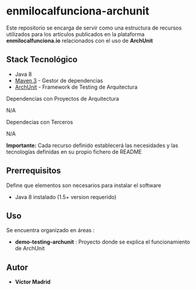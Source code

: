 # enmilocalfunciona-archunit

Este repositorio se encarga de servir como una estructura de recursos utilizados para los artículos publicados en la plataforma **enmilocalfunciona.io** relacionados con el uso de **ArchUnit**





## Stack Tecnológico

* Java 8
* [Maven 3](https://maven.apache.org/) - Gestor de dependencias
* [ArchUnit](https://www.archunit.org/) - Framework de Testing de Arquitectura

Dependencias con Proyectos de Arquitectura

N/A

Dependecias con Terceros

N/A

**Importante:** Cada recurso definido establecerá las necesidades y las tecnologías definidas en su propio fichero de README





## Prerrequisitos

Define que elementos son necesarios para instalar el software

* Java 8 instalado (1.5+ version requerido)





## Uso


Se encuentra organizado en áreas :

* **demo-testing-archunit** : Proyecto donde se explica el funcionamiento de ArchUnit




 ## Autor

* **Víctor Madrid**
